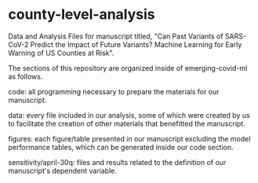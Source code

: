 # county-level-analysis
Data and Analysis Files for manuscript titled, "Can Past Variants of SARS-CoV-2 Predict the Impact of Future Variants? Machine Learning for Early Warning of US Counties at Risk".

The sections of this repository are organized inside of emerging-covid-ml as follows.

code: all programming necessary to prepare the materials for our manuscript.

data: every file included in our analysis, some of which were created by us to facilitate the creation of other materials that benefitted the manuscript.

figures: each figure/table presented in our manuscript excluding the model performance tables, which can be generated inside our code section.

sensitivity/april-30q: files and results related to the definition of our manuscript's dependent variable.
